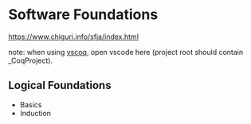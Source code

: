 # Software Foundations

https://www.chiguri.info/sfja/index.html

note: when using [vscoq](https://github.com/coq-community/vscoq), open vscode here (project root should contain _CoqProject).

## Logical Foundations

- Basics
- Induction

